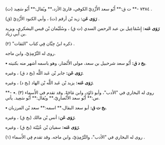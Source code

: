 ٧٣٨٤ -** ت ق:** أَبُو سعد الأَزْدِيّ الكوفي، قارئ الأزد،** ويُقال:** أَبُو سَعِيد (ت) .

**رَوَى عَن:** زيد بْن أرقم (ت) ، وأبي الكنود الأَزْدِيّ (ق) .

**رَوَى عَنه:** إِسْمَاعِيل بن عبد الرحمن السدي (ت ق) ، وسُلَيْمان بْن قيس اليشكري، ويزيد بن أَبي زياد.

ذكره ابنُ حِبَّان فِي كتاب "الثقات" (٢) .

روى له التِّرْمِذِيّ، وابن ماجه.

**• بخ د ق:** أَبُو سعد شرحبيل بن سعد، مولى الأَنْصَار، وهو باسمه أشهر منه بكنيته.

**رَوَى عَن:** جابر بْن عَبد اللَّه (بخ د ق) ، وغيره.

**رَوَى عَنه:** يزيد بْن عَبد اللَّه بْن الهاد (بخ د) ، وغيره.

روى له البخاري في "الأدب"، وأبو دَاوُد، وابن مَاجَهْ. وقد تقدم في الأَسماء (٣) .• -** س:** أَبُو سعد الأَنْصارِيّ،** ويُقال:** أَبُو سَعِيد. يأتي.

**• بخ ت ق:** أبو سعد البقال،** اسمه:** سعد بْن المرزبان.

**رَوَى عَن:** أنس بْن مالك (بخ ق) ، وغيره.

**رَوَى عَنه:** سفيان بْن عُيَيْنَة (بخ ق) ، وغيره.

روى له البخاري في "الأدب"، والتِّرْمِذِيّ، وابن ماجه. وقد تقدم فِي الأَسماء (١) .